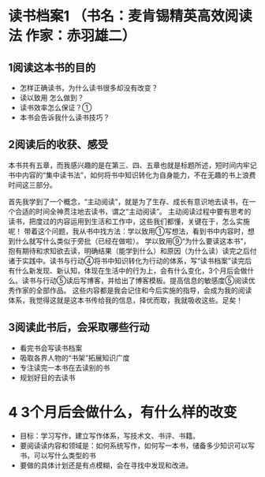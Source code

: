 # 读书档案1 （书名：麦肯锡精英高效阅读法 作家：赤羽雄二）
## 1阅读这本书的目的
* 怎样正确读书，为什么读书很多却没有改变？
* 读以致用 怎么做到？
* 读书效率怎么保证？①
* 本书会告诉我什么读书技巧？
## 2阅读后的收获、感受
本书共有五章，而我感兴趣的是在第三、四、五章也就是标题所述，短时间内牢记书中内容的“集中读书法”，如何将书中知识转化为自身能力，不在无趣的书上浪费时间这三部分。

首先我学到了一个概念，“主动阅读”，就是为了生存、成长有意识地去读书，在一个合适的时间全神贯注地去读书，谓之“主动阅读”。
主动阅读过程中要有思考的读书，把度过的内容运用到生活和工作中，这些我们都懂，关键在于，怎么实施呢！
带着这个问题，我从书中找方法：学以致用①写想法，看到书中内容时，想到什么就写什么类似于旁批（已经在做啦）。
学以致用⑨“为什么要读这本书”，抱有期待和求知欲去读，明确结果（能学到什么）和原因（为什么读）读完之后付诸于实践中。读书与行动④将书中知识转化为行动的体系，写“读书档案”读完后
有什么新发现、新认知，体现在生活中的行为上，会有什么变化，3个月后会做什么。读书与行动⑤读后写博客，并给出了博客模板。提高信息的敏感度⑤阅读优秀作家的全部作品。
这些内容都是我会记住和今后实施的指导，会成为我的阅读体系，我觉得这就是这本书传给我的信息，择优而取，我就吸收这些。足矣！
## 3阅读此书后，会采取哪些行动
* 看完书会写读书档案
* 吸取各界人物的“书架”拓展知识广度
* 专注读完一本书在去读别的书
* 规划好目的去读书
# 4 3个月后会做什么，有什么样的改变
* 目标：学习写作，建立写作体系，写技术文、书评、书籍。
* 要阅读读内容和领域是：如何系统写作，如何写一本书，储备多少知识可以写书，可以写什么类型的书
* 要做的具体计划还是有点模糊，会在寻找中发现和改进。
